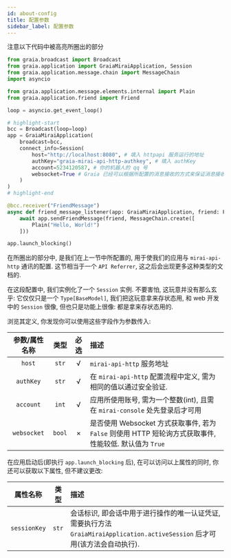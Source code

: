 ```yaml
---
id: about-config
title: 配置参数
sidebar_label: 配置参数
---
```


注意以下代码中被高亮所圈出的部分

```python
from graia.broadcast import Broadcast
from graia.application import GraiaMiraiApplication, Session
from graia.application.message.chain import MessageChain
import asyncio

from graia.application.message.elements.internal import Plain
from graia.application.friend import Friend

loop = asyncio.get_event_loop()

# highlight-start
bcc = Broadcast(loop=loop)
app = GraiaMiraiApplication(
    broadcast=bcc,
    connect_info=Session(
        host="http://localhost:8080", # 填入 httpapi 服务运行的地址
        authKey="graia-mirai-api-http-authkey", # 填入 authKey
        account=5234120587, # 你的机器人的 qq 号
        websocket=True # Graia 已经可以根据所配置的消息接收的方式来保证消息接收部分的正常运作.
    )
)
# highlight-end

@bcc.receiver("FriendMessage")
async def friend_message_listener(app: GraiaMiraiApplication, friend: Friend):
    await app.sendFriendMessage(friend, MessageChain.create([
        Plain("Hello, World!")
    ]))

app.launch_blocking()
```

在所圈出的部分中, 是我们在上一节中所配置的, 用于使我们的应用与 `mirai-api-http` 通讯的配置.
这节相当于一个 `API Referrer`, 这之后会出现更多这种类型的文档的.

在这段配置中, 我们实例化了一个 `Session` 实例. 不要害怕, 这玩意并没有那么玄乎:
它仅仅只是一个 `Type[BaseModel]`, 我们把这玩意拿来存状态用, 和 web 开发中的 `Session` 很像,
但也只是功能上很像: 都是拿来存状态用的.

浏览其定义, 你发现你可以使用这些字段作为参数传入:

|参数/属性名称|类型|必选|描述|
|:-:|:-:|:-:|:-|
|`host`|`str`|√|`mirai-api-http` 服务地址|
|`authKey`|`str`|√|在 `mirai-api-http` 配置流程中定义, 需为相同的值以通过安全验证.|
|`account`|`int`|√|应用所使用账号, 需为一个整数(int), 且需在 `mirai-console` 处先登录后才可用|
|`websocket`|`bool`|×|是否使用 Websocket 方式获取事件, 若为 `False` 则使用 HTTP 短轮询方式获取事件, 性能较低. 默认值为 `True`|

在应用启动后(即执行 `app.launch_blocking` 后), 在可以访问以上属性的同时, 你还可以获取以下属性, 但不建议更改:

|属性名称|类型|描述|
|:-:|:-:|:-|
|`sessionKey`|`str`|会话标识, 即会话中用于进行操作的唯一认证凭证, 需要执行方法 `GraiaMiraiApplication.activeSession` 后才可用(该方法会自动执行).|